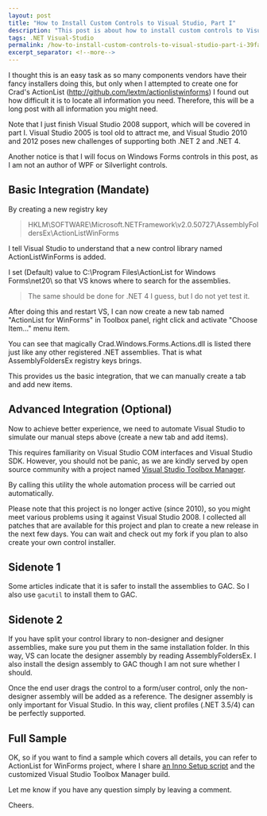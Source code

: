 ```yaml
---
layout: post
title: "How to Install Custom Controls to Visual Studio, Part I"
description: "This post is about how to install custom controls to Visual Studio."
tags: .NET Visual-Studio
permalink: /how-to-install-custom-controls-to-visual-studio-part-i-39fa7733bb3
excerpt_separator: <!--more-->
---
```

I thought this is an easy task as so many components vendors have their fancy installers doing this, but only when I attempted to create one for Crad's ActionList (http://github.com/lextm/actionlistwinforms) I found out how difficult it is to locate all information you need. Therefore, this will be a long post with all information you might need.
<!--more-->

Note that I just finish Visual Studio 2008 support, which will be covered in part I. Visual Studio 2005 is tool old to attract me, and Visual Studio 2010 and 2012 poses new challenges of supporting both .NET 2 and .NET 4.

Another notice is that I will focus on Windows Forms controls in this post, as I am not an author of WPF or Silverlight controls.

## Basic Integration (Mandate)

By creating a new registry key

> HKLM\SOFTWARE\Microsoft\.NETFramework\v2.0.50727\AssemblyFoldersEx\ActionListWinForms

I tell Visual Studio to understand that a new control library named ActionListWinForms is added.

I set (Default) value to C:\Program Files\ActionList for Windows Forms\net20\ so that VS knows where to search for the assemblies.

> The same should be done for .NET 4 I guess, but I do not yet test it.

After doing this and restart VS, I can now create a new tab named "ActionList for WinForms" in Toolbox panel, right click and activate "Choose Item…" menu item.

You can see that magically Crad.Windows.Forms.Actions.dll is listed there just like any other registered .NET assemblies. That is what AssemblyFoldersEx registry keys brings.

This provides us the basic integration, that we can manually create a tab and add new items.

## Advanced Integration (Optional)

Now to achieve better experience, we need to automate Visual Studio to simulate our manual steps above (create a new tab and add items).

This requires familiarity on Visual Studio COM interfaces and Visual Studio SDK. However, you should not be panic, as we are kindly served by open source community with a project named [Visual Studio Toolbox Manager](http://vstudiotoolbox.codeplex.com/).

By calling this utility the whole automation process will be carried out automatically.

Please note that this project is no longer active (since 2010), so you might meet various problems using it against Visual Studio 2008. I collected all patches that are available for this project and plan to create a new release in the next few days. You can wait and check out my fork if you plan to also create your own control installer.

## Sidenote 1

Some articles indicate that it is safer to install the assemblies to GAC. So I also use `gacutil` to install them to GAC.

## Sidenote 2

If you have split your control library to non-designer and designer assemblies, make sure you put them in the same installation folder. In this way, VS can locate the designer assembly by reading AssemblyFoldersEx. I also install the design assembly to GAC though I am not sure whether I should.

Once the end user drags the control to a form/user control, only the non-designer assembly will be added as a reference. The designer assembly is only important for Visual Studio. In this way, client profiles (.NET 3.5/4) can be perfectly supported.

## Full Sample

OK, so if you want to find a sample which covers all details, you can refer to ActionList for WinForms project, where I share [an Inno Setup script](https://github.com/lextm/ActionListWinForms/tree/cc4a57b20148c19c3fdaef120e9e0aa6d87d288b) and the customized Visual Studio Toolbox Manager build.

Let me know if you have any question simply by leaving a comment.

Cheers.
